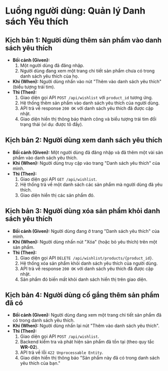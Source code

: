 # Luồng người dùng: Quản lý Danh sách Yêu thích

## Kịch bản 1: Người dùng thêm sản phẩm vào danh sách yêu thích

-   **Bối cảnh (Given):**
    1.  Một người dùng đã đăng nhập.
    2.  Người dùng đang xem một trang chi tiết sản phẩm chưa có trong danh sách yêu thích của họ.
-   **Khi (When):** Người dùng nhấn vào nút "Thêm vào danh sách yêu thích" (biểu tượng trái tim).
-   **Thì (Then):**
    1.  Giao diện gọi API `POST /api/wishlist` với `product_id` tương ứng.
    2.  Hệ thống thêm sản phẩm vào danh sách yêu thích của người dùng.
    3.  API trả về response `200 OK` với danh sách yêu thích đã được cập nhật.
    4.  Giao diện hiển thị thông báo thành công và biểu tượng trái tim đổi trạng thái (ví dụ: được tô đầy).

## Kịch bản 2: Người dùng xem danh sách yêu thích

-   **Bối cảnh (Given):** Một người dùng đã đăng nhập và đã thêm một vài sản phẩm vào danh sách yêu thích.
-   **Khi (When):** Người dùng truy cập vào trang "Danh sách yêu thích" của mình.
-   **Thì (Then):**
    1.  Giao diện gọi API `GET /api/wishlist`.
    2.  Hệ thống trả về một danh sách các sản phẩm mà người dùng đã yêu thích.
    3.  Giao diện hiển thị các sản phẩm đó.

## Kịch bản 3: Người dùng xóa sản phẩm khỏi danh sách yêu thích

-   **Bối cảnh (Given):** Người dùng đang ở trang "Danh sách yêu thích" của mình.
-   **Khi (When):** Người dùng nhấn nút "Xóa" (hoặc bỏ yêu thích) trên một sản phẩm.
-   **Thì (Then):**
    1.  Giao diện gọi API `DELETE /api/wishlist/products/{product_id}`.
    2.  Hệ thống xóa sản phẩm khỏi danh sách yêu thích của người dùng.
    3.  API trả về response `200 OK` với danh sách yêu thích đã được cập nhật.
    4.  Sản phẩm đó biến mất khỏi danh sách hiển thị trên giao diện.

## Kịch bản 4: Người dùng cố gắng thêm sản phẩm đã có

-   **Bối cảnh (Given):** Người dùng đang xem một trang chi tiết sản phẩm đã có trong danh sách yêu thích.
-   **Khi (When):** Người dùng nhấn lại nút "Thêm vào danh sách yêu thích".
-   **Thì (Then):**
    1.  Giao diện gọi API `POST /api/wishlist`.
    2.  Backend kiểm tra và phát hiện sản phẩm đã tồn tại (theo quy tắc **WR-02**).
    3.  API trả về lỗi `422 Unprocessable Entity`.
    4.  Giao diện hiển thị thông báo "Sản phẩm này đã có trong danh sách yêu thích của bạn."
